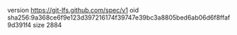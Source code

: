 version https://git-lfs.github.com/spec/v1
oid sha256:9a368ce6f9e123d397216174f39747e39bc3a8805bed6ab06d6f8ffaf9d391f4
size 2884
